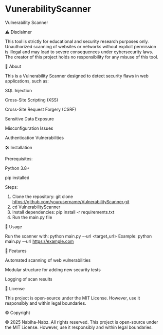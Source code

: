 # VunerabilityScanner
Vulnerability Scanner

⚠️ Disclaimer

This tool is strictly for educational and security research purposes only. Unauthorized scanning of websites or networks without explicit permission is illegal and may lead to severe consequences under cybersecurity laws. The creator of this project holds no responsibility for any misuse of this tool.

📌 About

This is a Vulnerability Scanner designed to detect security flaws in web applications, such as:

SQL Injection

Cross-Site Scripting (XSS)

Cross-Site Request Forgery (CSRF)

Sensitive Data Exposure

Misconfiguration Issues

Authentication Vulnerabilities

🛠 Installation

Prerequisites:

Python 3.8+

pip installed

Steps:

1. Clone the repository: git clone https://github.com/yourusername/VulnerabilityScanner.git
2. cd VulnerabilityScanner
3. Install dependencies: pip install -r requirements.txt
4. Run the main.py file

🚀 Usage

Run the scanner with: python main.py --url <target_url>
Example: python main.py --url https://example.com

📝 Features

Automated scanning of web vulnerabilities

Modular structure for adding new security tests

Logging of scan results

📜 License

This project is open-source under the MIT License. However, use it responsibly and within legal boundaries.

© Copyright

© 2025 Nabiha-Nabz. All rights reserved.
This project is open-source under the MIT License. However, use it responsibly and within legal boundaries.
